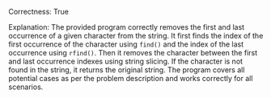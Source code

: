 Correctness: True

Explanation: 
The provided program correctly removes the first and last occurrence of a given character from the string. It first finds the index of the first occurrence of the character using `find()` and the index of the last occurrence using `rfind()`. Then it removes the character between the first and last occurrence indexes using string slicing. If the character is not found in the string, it returns the original string. The program covers all potential cases as per the problem description and works correctly for all scenarios.